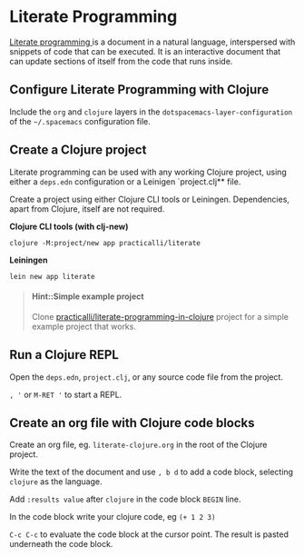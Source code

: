 # Literate Programming
[Literate programming ](https://en.wikipedia.org/wiki/Literate_programming)is a document in a natural language, interspersed with snippets of code that can be executed.  It is an interactive document that can update sections of itself from the code that runs inside.

## Configure Literate Programming with Clojure
Include the `org` and `clojure` layers in the `dotspacemacs-layer-configuration` of the `~/.spacemacs` configuration file.

## Create a Clojure project
Literate programming can be used with any working Clojure project, using either a `deps.edn` configuration or a Leinigen `project.clj** file.

Create a project using either Clojure CLI tools or Leiningen.  Dependencies, apart from Clojure, itself are not required.

**Clojure CLI tools (with clj-new)**
```shell
clojure -M:project/new app practicalli/literate
```

**Leiningen**
```shell
lein new app literate
```

> #### Hint::Simple example project
> Clone [practicalli/literate-programming-in-clojure](https://github.com/practicalli/literate-programming-in-clojure) project for a simple example project that works.

## Run a Clojure REPL
Open the `deps.edn`, `project.clj`, or any source code file from the project.

`, '` or `M-RET '` to start a REPL.

## Create an org file with Clojure code blocks
Create an org file, eg. `literate-clojure.org` in the root of the Clojure project.

Write the text of the document and use `, b d` to add a code block, selecting `clojure` as the language.

Add `:results value` after `clojure` in the code block `BEGIN` line.

In the code block write your clojure code, eg `(+ 1 2 3)`

`C-c C-c` to evaluate the code block at the cursor point. The result is pasted underneath the code block.

